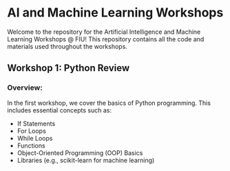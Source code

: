 # AI and Machine Learning Workshops
Welcome to the repository for the Artificial Intelligence and Machine Learning Workshops @ FIU! This repository contains all the code and materials used throughout the workshops.
## Workshop 1: Python Review
### Overview:
In the first workshop, we cover the basics of Python programming. This includes essential concepts such as:

- If Statements
- For Loops
- While Loops
- Functions
- Object-Oriented Programming (OOP) Basics
- Libraries (e.g., scikit-learn for machine learning)
